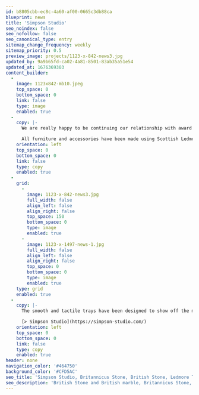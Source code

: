 ```yaml
---
id: b8805cbb-ec8c-4a60-af00-0665c3db88ca
blueprint: news
title: 'Simpson Studio'
seo_noindex: false
seo_nofollow: false
seo_canonical_type: entry
sitemap_change_frequency: weekly
sitemap_priority: 0.5
preview_image: projects/1123-x-842-news3.jpg
updated_by: 9a9b65fd-ca02-4a81-8501-83ab35a51e54
updated_at: 1676369303
content_builder:
  -
    image: 1123x842-mb10.jpeg
    top_space: 0
    bottom_space: 0
    link: false
    type: image
    enabled: true
  -
    copy: |-
      We are really happy to be continuing our relationship with award winning design house Simpson Studio. Their ethos of celebrating traditional techniques and crafts, along with a love for British stone is something to celebrate.

      All furniture and accessories have been made using Scottish Ledmore and Devonian Ashburton marbles.
    orientation: left
    top_space: 0
    bottom_space: 0
    link: false
    type: copy
    enabled: true
  -
    grid:
      -
        image: 1123-x-842-news3.jpg
        full_width: false
        align_left: false
        align_right: false
        top_space: 150
        bottom_space: 0
        type: image
        enabled: true
      -
        image: 1123-x-1497-news-1.jpg
        full_width: false
        align_left: false
        align_right: false
        top_space: 0
        bottom_space: 0
        type: image
        enabled: true
    type: grid
    enabled: true
  -
    copy: |-
      The smooth and tactile trays have been designed to show off the marble in its purest form. These elegant trays are perfect for storing trinkets or can be used as serving boards.

      [> Simpson Studio](https://simpson-studio.com/)
    orientation: left
    top_space: 0
    bottom_space: 0
    link: false
    type: copy
    enabled: true
header: none
navigation_color: '#464750'
background_color: '#CFD5AC'
seo_title: 'Simpson Studio, Britannicus Stone, British Stone, Ledmore Trays'
seo_description: 'British Stone and British marble, Britannicus Stone, The Shining Stones of Britain. British polished stone. Ledmore Tray, Ashburton Tray, Ledmore Marble.'
---
```

